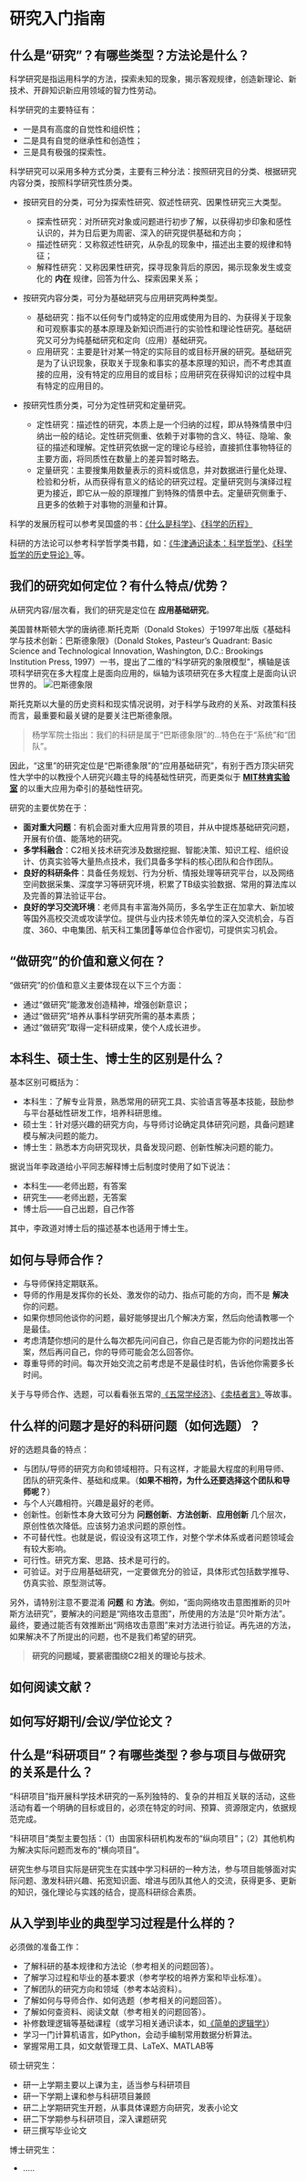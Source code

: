 
# 研究入门指南

## 什么是“研究”？有哪些类型？方法论是什么？

科学研究是指运用科学的方法，探索未知的现象，揭示客观规律，创造新理论、新技术、开辟知识新应用领域的智力性劳动。

科学研究的主要特征有：
 - 一是具有高度的自觉性和组织性；
 - 二是具有自觉的继承性和创造性；
 - 三是具有极强的探索性。

科学研究可以采用多种方式分类，主要有三种分法：按照研究目的分类、根据研究内容分类，按照科学研究性质分类。

- 按研究目的分类，可分为探索性研究、叙述性研究、因果性研究三大类型。
    - 探索性研究：对所研究对象或问题进行初步了解，以获得初步印象和感性认识的，并为日后更为周密、深入的研究提供基础和方向；
    - 描述性研究：又称叙述性研究，从杂乱的现象中，描述出主要的规律和特征；
    - 解释性研究：又称因果性研究，探寻现象背后的原因，揭示现象发生或变化的 **内在** 规律，回答为什么、探索因果关系；
- 按研究内容分类，可分为基础研究与应用研究两种类型。
    - 基础研究：指不以任何专门或特定的应用或使用为目的、为获得关于现象和可观察事实的基本原理及新知识而进行的实验性和理论性研究。基础研究又可分为纯基础研究和定向（应用）基础研究。
    - 应用研究：主要是针对某一特定的实际目的或目标开展的研究。基础研究是为了认识现象，获取关于现象和事实的基本原理的知识，而不考虑其直接的应用，没有特定的应用目的或目标；应用研究在获得知识的过程中具有特定的应用目的。

- 按研究性质分类，可分为定性研究和定量研究。
    - 定性研究：描述性的研究，本质上是一个归纳的过程，即从特殊情景中归纳出一般的结论。定性研究侧重、依赖于对事物的含义、特征、隐喻、象征的描述和理解。定性研究依据一定的理论与经验，直接抓住事物特征的主要方面，将同质性在数量上的差异暂时略去。
    - 定量研究：主要搜集用数量表示的资料或信息，并对数据进行量化处理、检验和分析，从而获得有意义的结论的研究过程。定量研究则与演绎过程更为接近，即它从一般的原理推广到特殊的情景中去。定量研究侧重于、且更多的依赖于对事物的测量和计算。

科学的发展历程可以参考吴国盛的书：[《什么是科学》](http://product.dangdang.com/24010634.html)、[《科学的历程》](http://product.dangdang.com/1247657847.html)

科研的方法论可以参考科学哲学类书籍，如：[《牛津通识读本：科学哲学》](http://product.dangdang.com/23246508.html)、[《科学哲学的历史导论》](http://product.dangdang.com/25138415.html)等。


## 我们的研究如何定位？有什么特点/优势？

从研究内容/层次看，我们的研究是定位在 **应用基础研究**。

美国普林斯顿大学的唐纳德.斯托克斯（Donald Stokes）于1997年出版《基础科学与技术创新：巴斯德象限》（Donald Stokes, Pasteur’s Quadrant: Basic Science and Technological Innovation, Washington, D.C.: Brookings Institution Press, 1997）一书，提出了二维的“科学研究的象限模型”，横轴是该项科学研究在多大程度上是面向应用的，纵轴为该项研究在多大程度上是面向认识世界的。
![巴斯德象限](http://img.mp.itc.cn/upload/20170212/c6fce93082a54a6ca0e41032cf17f75f_th.jpeg)

斯托克斯以大量的历史资料和现实情况说明，对于科学与政府的关系、对政策科技而言，最重要和最关键的是要关注巴斯德象限。

> 杨学军院士指出：我们的科研是属于“巴斯德象限”的...特色在于“系统”和“团队”。

因此，“这里”的研究定位是“巴斯德象限”的“应用基础研究”，有别于西方顶尖研究性大学中的以教授个人研究兴趣主导的纯基础性研究，而更类似于 **[MIT林肯实验室](https://www.ll.mit.edu/)** 的以重大应用为牵引的基础性研究。

研究的主要优势在于：
 - **面对重大问题**：有机会面对重大应用背景的项目，并从中提炼基础研究问题，开展有价值、能落地的研究。
 - **多学科融合**：C2相关技术研究涉及数据挖掘、智能决策、知识工程、组织设计、仿真实验等大量热点技术，我们具备多学科的核心团队和合作团队。
 - **良好的科研条件**：具备任务规划、行为分析、情报处理等研究平台，以及网络空间数据采集、深度学习等研究环境，积累了TB级实验数据、常用的算法库以及完善的算法验证平台。
 - **良好的学习交流环境**：老师具有丰富海外简历，多名学生正在加拿大、新加坡等国外高校交流或攻读学位。提供与业内技术领先单位的深入交流机会，与百度、360、中电集团、航天科工集团等单位合作密切，可提供实习机会。

## “做研究”的价值和意义何在？

“做研究”的价值和意义主要体现在以下三个方面：
 - 通过“做研究”能激发创造精神，增强创新意识；
 - 通过“做研究”培养从事科学研究所需的基本素质；
 - 通过“做研究”取得一定科研成果，使个人成长进步。

## 本科生、硕士生、博士生的区别是什么？

基本区别可概括为：
 - 本科生：了解专业背景，熟悉常用的研究工具、实验语言等基本技能，鼓励参与平台基础性研发工作，培养科研思维。
 - 硕士生：针对感兴趣的研究方向，与导师讨论确定具体研究问题，具备问题建模与解决问题的能力。
 - 博士生：熟悉本方向研究现状，具备发现问题、创新性解决问题的能力。

据说当年李政道给小平同志解释博士后制度时使用了如下说法：
 - 本科生——老师出题，有答案
 - 研究生——老师出题，无答案
 - 博士后——自己出题，自己作答

其中，李政道对博士后的描述基本也适用于博士生。

## 如何与导师合作？
 - 与导师保持定期联系。
 - 导师的作用是发挥你的长处、激发你的动力、指点可能的方向，而不是 **解决** 你的问题。
 - 如果你想同他谈你的问题，最好能够提出几个解决方案，然后向他请教哪一个是最佳。
 - 考虑清楚你想问的是什么每次都先问问自己，你自己是否能为你的问题找出答案，然后再问自己，你的导师可能会怎么回答你。
 - 尊重导师的时间。每次开始交流之前考虑是不是最佳时机，告诉他你需要多长时间。

关于与导师合作、选题，可以看看张五常的[《五常学经济》](https://book.douban.com/subject/4212483/)、[《卖桔者言》](https://book.douban.com/subject/1438948/)等故事。

## 什么样的问题才是好的科研问题（如何选题）？
好的选题具备的特点：
- 与团队/导师的研究方向和领域相符。只有这样，才能最大程度的利用导师、团队的研究条件、基础和成果。（**如果不相符，为什么还要选择这个团队和导师呢？**）
- 与个人兴趣相符。兴趣是最好的老师。
- 创新性。创新性本身大致可分为 **问题创新**、**方法创新**、**应用创新** 几个层次，原创性依次降低。应该努力追求问题的原创性。
- 不可替代性。也就是说，假设没有这项工作，对整个学术体系或者问题领域会有较大影响。
- 可行性。研究方案、思路、技术是可行的。
- 可验证。对于应用基础研究，一定要做充分的验证，具体形式包括数学推导、仿真实验、原型测试等。

另外，请特别注意不要混淆 **问题** 和 **方法**。例如，“面向网络攻击意图推断的贝叶斯方法研究”，要解决的问题是“网络攻击意图”，所使用的方法是“贝叶斯方法”。最终，要通过能否有效推断出“网络攻击意图”来对方法进行验证。再先进的方法，如果解决不了所提出的问题，也不是我们希望的研究。
 >**研究的问题域，要紧密围绕C2相关的理论与技术**。


## 如何阅读文献？


## 如何写好期刊/会议/学位论文？


## 什么是“科研项目”？有哪些类型？参与项目与做研究的关系是什么？

 “科研项目”指开展科学技术研究的一系列独特的、复杂的并相互关联的活动，这些活动有着一个明确的目标或目的，必须在特定的时间、预算、资源限定内，依据规范完成。

“科研项目”类型主要包括：（1）由国家科研机构发布的“纵向项目”；（2）其他机构为解决实际问题而发布的“横向项目”。

研究生参与项目实际是研究生在实践中学习科研的一种方法，参与项目能够面对实际问题、激发科研兴趣、拓宽知识面、增进与团队其他人的交流，获得更多、更新的知识，强化理论与实践的结合，提高科研综合素质。

## 从入学到毕业的典型学习过程是什么样的？

必须做的准备工作：
 - 了解科研的基本规律和方法论（参考相关的问题回答）。
 - 了解学习过程和毕业的基本要求（参考学校的培养方案和毕业标准）。
 - 了解团队的研究方向和领域（参考本站资料）。
 - 了解如何与导师合作、如何选题（参考相关的问题回答）。
 - 了解如何查资料、阅读文献（参考相关的问题回答）。
 - 补修数理逻辑等基础课程（或学习相关通识读本，如[《简单的逻辑学》](http://product.dangdang.com/23282069.html)）
- 学习一门计算机语言，如Python，会动手编制常用数据分析算法。
- 掌握常用工具，如文献管理工具、LaTeX、MATLAB等

硕士研究生：
 - 研一上学期主要以上课为主，适当参与科研项目
 - 研一下学期上课和参与科研项目兼顾
 - 研二上学期研究生开题，从事具体课题方向研究，发表小论文
 - 研二下学期参与科研项目，深入课题研究
 - 研三撰写毕业论文

博士研究生：
 - .....
